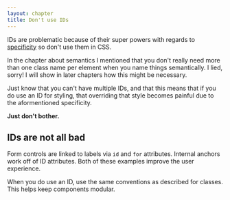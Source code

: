 ```yaml
---
layout: chapter
title: Don't use IDs
---
```


IDs are problematic because of their super powers with regards to [specificity](http://www.w3.org/TR/css3-selectors/#specificity) so don't use them in CSS.

In the chapter about semantics I mentioned that you don't really need more than one class name per element when you name things semantically. I lied, sorry! I will show in later chapters how this might be necessary.

Just know that you can't have multiple IDs, and that this means that if you do use an ID for styling, that overriding that style becomes painful due to the aformentioned specificity.

**Just don't bother.**

## IDs are not all bad

Form controls are linked to labels via `id` and `for` attributes. Internal anchors work off of ID attributes. Both of these examples improve the user experience.

When you do use an ID, use the same conventions as described for classes. This helps keep components modular.